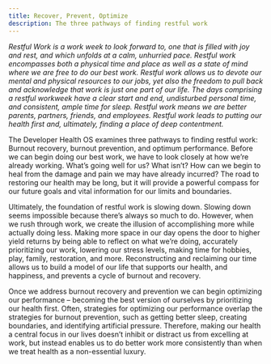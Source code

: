 ```yaml
---
title: Recover, Prevent, Optimize
description: The three pathways of finding restful work
---
```


<em>Restful Work is a work week to look forward to, one that is filled with joy and rest, and which unfolds at a calm, unhurried pace. Restful work encompasses both a physical time and place as well as a state of mind where we are free to do our best work. Restful work allows us to devote our mental and physical resources to our jobs, yet also the freedom to pull back and acknowledge that work is just one part of our life. The days comprising a restful workweek have a clear start and end, undisturbed personal time, and consistent, ample time for sleep. Restful work means we are better parents, partners, friends, and employees. Restful work leads to putting our health first and, ultimately, finding a place of deep contentment.</em>

The Developer Health OS examines three pathways to finding restful work: Burnout recovery, burnout prevention, and optimum performance. Before we can begin doing our best work, we have to look closely at how we’re already working. What’s going well for us? What isn’t? How can we begin to heal from the damage and pain we may have already incurred? The road to restoring our health may be long, but it will provide a powerful compass for our future goals and vital information for our limits and boundaries. 

Ultimately, the foundation of restful work is slowing down. Slowing down seems impossible because there’s always so much to do. However, when we rush through work, we create the illusion of accomplishing more while actually doing less. Making more space in our day opens the door to higher yield returns by being able to reflect on what we’re doing, accurately prioritizing our work, lowering our stress levels, making time for hobbies, play, family, restoration, and more. Reconstructing and reclaiming our time allows us to build a model of our life that supports our health, and happiness, and prevents a cycle of burnout and recovery. 

Once we address burnout recovery and prevention we can begin optimizing our performance – becoming the best version of ourselves by prioritizing our health first. Often, strategies for optimizing our performance overlap the strategies for burnout prevention, such as getting better sleep, creating boundaries, and identifying artificial pressure. Therefore, making our health a central focus in our lives doesn’t inhibit or distract us from excelling at work, but instead enables us to do better work more consistently than when we treat health as a non-essential luxury. 
